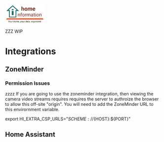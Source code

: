 <img src="../src/hi/static/img/hi-logo-w-tagline-197x96.png" alt="Home Information Logo" width="128">

ZZZ WIP


# Integrations

## ZoneMinder


### Permission Issues

zzzz
If you are going to use the zoneminder integration, then viewing the camera video streams requires requires the server to authroize the browser to allow this off-site "origin".  You will need to add the ZoneMinder URL to this envirornment variable.

export HI_EXTRA_CSP_URLS="${SCHEME}://${HOST}:${PORT}"

## Home Assistant
